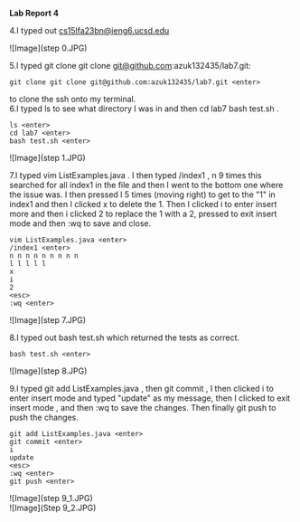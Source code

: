 **Lab Report 4** <br>

4.I typed out cs15lfa23bn@ieng6.ucsd.edu <enter> <br>

![Image](step 0.JPG)<br>

5.I typed git clone git clone git@github.com:azuk132435/lab7.git:
```
git clone git clone git@github.com:azuk132435/lab7.git <enter>

```
to clone the ssh onto my terminal.<br>
6.I typed ls <enter> to see what directory I was in and then cd lab7 <enter> bash test.sh <enter>.
```
ls <enter>
cd lab7 <enter>
bash test.sh <enter>
```
![Image](step 1.JPG)<br>

7.I typed vim ListExamples.java <enter>. I then typed /index1 <enter>, n 9 times this searched for all index1 in the file and then I went to the bottom one where the issue was. I then pressed l 5 times (moving right) to get to the "1" in index1 and then I clicked
x to delete the 1. Then I clicked i to enter insert more and then i clicked 2 to replace the 1 with a 2, pressed <esc> to exit insert mode and then :wq <enter> to save and close.<br>
```
vim ListExamples.java <enter>
/index1 <enter>
n n n n n n n n n
l l l l l
x
i
2
<esc>
:wq <enter>
```
![Image](step 7.JPG)<br>

8.I typed out bash test.sh <enter> which returned the tests as correct.
```
bash test.sh <enter>
```
![Image](step 8.JPG)<br>

9.I typed git add ListExamples.java <enter>, then git commit <enter>, I then clicked i to enter insert mode
and typed "update" as my message, then I clicked <esc> to exit insert mode , and then :wq <enter> to save the changes. Then finally git push <enter> to push the changes. <br>
```
git add ListExamples.java <enter>
git commit <enter>
i
update
<esc>
:wq <enter>
git push <enter>
```
![Image](step 9_1.JPG)<br>
![Image](Step 9_2.JPG)<br>
